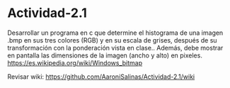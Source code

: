 # Actividad-2.1
Desarrollar un programa en c que determine el histograma de una imagen .bmp en sus tres colores (RGB) y en su escala de grises, después de su transformación con la ponderación vista en clase.. Además, debe mostrar en pantalla las dimensiones de la imagen (ancho y alto) en pixeles.  https://es.wikipedia.org/wiki/Windows_bitmap


Revisar wiki: https://github.com/AaroniSalinas/Actividad-2.1/wiki
